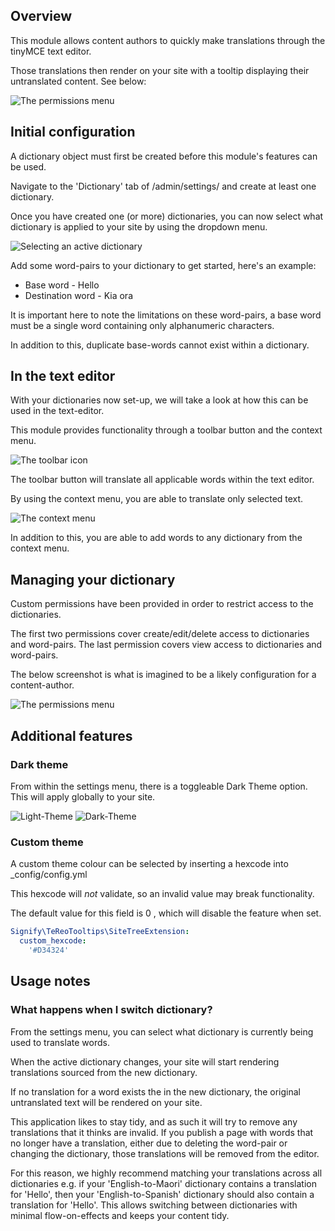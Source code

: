 ## Overview

This module allows content authors to quickly make translations through the tinyMCE text editor.

Those translations then render on your site with a tooltip displaying their untranslated content. See below:

![The permissions menu](/assets/images/overview.png "The permissions menu")

## Initial configuration

A dictionary object must first be created before this module's features can be used.

Navigate to the 'Dictionary' tab of /admin/settings/ and create at least one dictionary.

Once you have created one (or more) dictionaries, you can now select what dictionary is applied to your site by using the dropdown menu.

![Selecting an active dictionary](/assets/images/dropdown.png "Selecting an active dictionary")

Add some word-pairs to your dictionary to get started, here's an example:

- Base word - Hello
- Destination word - Kia ora

It is important here to note the limitations on these word-pairs, a base word must be a single word containing only alphanumeric characters.

In addition to this, duplicate base-words cannot exist within a dictionary.

## In the text editor

With your dictionaries now set-up, we will take a look at how this can be used in the text-editor.

This module provides functionality through a toolbar button and the context menu.

![The toolbar icon](/assets/images/toolbar.png "The toolbar icon")

The toolbar button will translate all applicable words within the text editor.

By using the context menu, you are able to translate only selected text.

![The context menu](/assets/images/context-menu.png "The context menu")

In addition to this, you are able to add words to any dictionary from the context menu.

## Managing your dictionary

Custom permissions have been provided in order to restrict access to the dictionaries.

The first two permissions cover create/edit/delete access to dictionaries and word-pairs.
The last permission covers view access to dictionaries and word-pairs.

The below screenshot is what is imagined to be a likely configuration for a content-author.

![The permissions menu](/assets/images/permissions.png "The permissions menu")

## Additional features

### Dark theme

From within the settings menu, there is a toggleable Dark Theme option. This will apply globally to your site.

![Light-Theme](/assets/images/light-theme.png "Light-Theme") ![Dark-Theme](/assets/images/dark-theme.png "Dark-Theme")

### Custom theme

A custom theme colour can be selected by inserting a hexcode into _config/config.yml

This hexcode will *not* validate, so an invalid value may break functionality.

The default value for this field is 0 , which will disable the feature when set.

```yml
Signify\TeReoTooltips\SiteTreeExtension:
  custom_hexcode:
    '#D34324'
```
## Usage notes

### What happens when I switch dictionary?

From the settings menu, you can select what dictionary is currently being used to translate words.

When the active dictionary changes, your site will start rendering translations sourced from the new dictionary.

If no translation for a word exists the in the new dictionary, the original untranslated text will be rendered on your site.

This application likes to stay tidy, and as such it will try to remove any translations that it thinks are invalid. If you publish a page with words that no longer have a translation, either due to deleting the word-pair or changing the dictionary, those translations will be removed from the editor.

For this reason, we highly recommend matching your translations across all dictionaries e.g. if your 'English-to-Maori' dictionary contains a translation for 'Hello', then your 'English-to-Spanish' dictionary should also contain a translation for 'Hello'. This allows switching between dictionaries with minimal flow-on-effects and keeps your content tidy.
